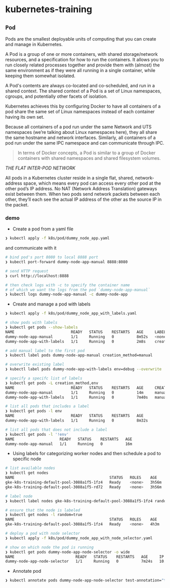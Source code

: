 # kubernetes-training

## `Pod`

Pods are the smallest deployable units of computing that you can create and manage in Kubernetes.

A Pod is a group of one or more containers, with shared storage/network resources, and a specification for how to run the containers. It allows you to run closely related processes together and provide them with (almost) the same environment as if they were all running in a single container, while keeping them somewhat isolated.

A Pod's contents are always co-located and co-scheduled, and run in a shared context. The shared context of a Pod is a set of Linux namespaces, cgroups, and potentially other facets of isolation.

Kubernetes achieves this by configuring Docker to have all containers of a pod share the same set of Linux namespaces instead of each container having its own set.

Because all containers of a pod run under the same Network and UTS namespaces (we’re talking about Linux namespaces here), they all share the same hostname and network interfaces. 
Similarly, all containers of a pod run under the same IPC namespace and can communicate through IPC.

> In terms of Docker concepts, a Pod is similar to a group of Docker containers with shared namespaces and shared filesystem volumes.

*THE FLAT INTER-POD NETWORK*

All pods in a Kubernetes cluster reside in a single flat, shared, network-address space, which means every pod can access every other pod at the other pod’s IP address. No NAT (Network Address Translation) gateways exist between them. When two pods send network packets between each other, they’ll each see the actual IP address of the other as the source IP in the packet.


### demo

- Create a pod from a yaml file

```bash
❯ kubectl apply -f k8s/pod/dummy_node_app.yaml
```

and communicate with it

```bash
# bind pod's port 8080 to local 8888 port
❯ kubectl port-forward dummy-node-app-manual 8888:8080

# send HTTP request
❯ curl http://localhost:8888

# then check logs with -c to specify the container name
# of which we want the logs from the pod `dummy-node-app-manual`
❯ kubectl logs dummy-node-app-manual -c dummy-node-app
```

- Create and manage a pod with labels

```bash
❯ kubectl apply -f k8s/pod/dummy_node_app_with_labels.yaml

# show pods with labels
❯ kubectl get pods --show-labels
NAME                         READY   STATUS    RESTARTS   AGE     LABELS
dummy-node-app-manual        1/1     Running   0          8m52s   <none>
dummy-node-app-with-labels   1/1     Running   0          2m8s    creation_method=manual,env=test

# add manual label to the first pod
❯ kubectl label pods dummy-node-app-manual creation_method=manual

# overwrite existing label
❯ kubectl label pods dummy-node-app-with-labels env=debug --overwrite

# specify a specifc list of labels
❯ kubectl get pods -L creation_method,env
NAME                         READY   STATUS    RESTARTS   AGE     CREATION_METHOD   ENV
dummy-node-app-manual        1/1     Running   0          14m     manual
dummy-node-app-with-labels   1/1     Running   0          7m40s   manual            debug

# list all pods that includes a label
❯ kubectl get pods -l env
NAME                         READY   STATUS    RESTARTS   AGE
dummy-node-app-with-labels   1/1     Running   0          8m32s

# list all pods that does not include a label
❯ kubectl get pods -l '!env'
NAME                    READY   STATUS    RESTARTS   AGE
dummy-node-app-manual   1/1     Running   0          16m
```

- Using labels for categorizing worker nodes and then schedule a pod to specific node

```bash
# list available nodes
❯ kubectl get nodes
NAME                                          STATUS   ROLES    AGE     VERSION
gke-k8s-training-default-pool-3088a1f5-1fz4   Ready    <none>   3h56m   v1.15.12-gke.2
gke-k8s-training-default-pool-3088a1f5-rd72   Ready    <none>   3h56m   v1.15.12-gke.2

# label node
❯ kubectl label nodes gke-k8s-training-default-pool-3088a1f5-1fz4 random=true

# ensure that the node is labeled
❯ kubectl get nodes -l random=true
NAME                                          STATUS   ROLES    AGE    VERSION
gke-k8s-training-default-pool-3088a1f5-1fz4   Ready    <none>   4h3m   v1.15.12-gke.2

# deploy a pod with node selector
❯ kubectl apply -f k8s/pod/dummy_node_app_with_node_selector.yaml

# show on which node the pod is running
❯ kubectl get pods dummy-node-app-node-selector -o wide
NAME                           READY   STATUS    RESTARTS   AGE     IP          NODE                                          NOMINATED NODE   READINESS GATES
dummy-node-app-node-selector   1/1     Running   0          7m24s   10.4.1.15   gke-k8s-training-default-pool-3088a1f5-1fz4   <none>           <none>
```

- Annotate pod

```bash
❯ kubectl annotate pods dummy-node-app-node-selector test-annotation="this is a test annotation"
```
